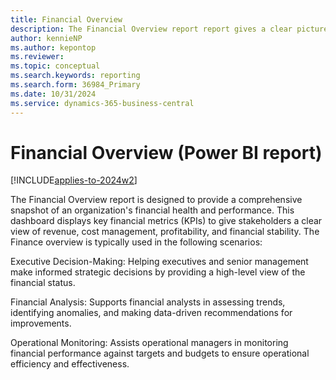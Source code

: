 ```yaml
---
title: Financial Overview
description: The Financial Overview report report gives a clear picture of your organization's finance activities.
author: kennieNP
ms.author: kepontop
ms.reviewer:
ms.topic: conceptual
ms.search.keywords: reporting
ms.search.form: 36984_Primary
ms.date: 10/31/2024
ms.service: dynamics-365-business-central
---
```


# Financial Overview (Power BI report)

[!INCLUDE[applies-to-2024w2](includes/applies-to-2024w2.md)]

The Financial Overview report is designed to provide a comprehensive snapshot of an organization's financial health and performance. This dashboard displays key financial metrics (KPIs) to give stakeholders a clear view of revenue, cost management, profitability, and financial stability. The Finance overview is typically used in the following scenarios:

Executive Decision-Making: Helping executives and senior management make informed strategic decisions by providing a high-level view of the financial status.

Financial Analysis: Supports financial analysts in assessing trends, identifying anomalies, and making data-driven recommendations for improvements.

Operational Monitoring: Assists operational managers in monitoring financial performance against targets and budgets to ensure operational efficiency and effectiveness.